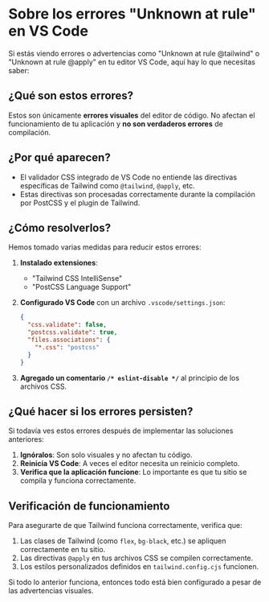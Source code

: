 # Sobre los errores "Unknown at rule" en VS Code

Si estás viendo errores o advertencias como "Unknown at rule @tailwind" o "Unknown at rule @apply" en tu editor VS Code, aquí hay lo que necesitas saber:

## ¿Qué son estos errores?

Estos son únicamente **errores visuales** del editor de código. No afectan el funcionamiento de tu aplicación y **no son verdaderos errores** de compilación.

## ¿Por qué aparecen?

- El validador CSS integrado de VS Code no entiende las directivas específicas de Tailwind como `@tailwind`, `@apply`, etc.
- Estas directivas son procesadas correctamente durante la compilación por PostCSS y el plugin de Tailwind.

## ¿Cómo resolverlos?

Hemos tomado varias medidas para reducir estos errores:

1. **Instalado extensiones**:
   - "Tailwind CSS IntelliSense"
   - "PostCSS Language Support"

2. **Configurado VS Code** con un archivo `.vscode/settings.json`:
   ```json
   {
     "css.validate": false,
     "postcss.validate": true,
     "files.associations": {
       "*.css": "postcss"
     }
   }
   ```

3. **Agregado un comentario `/* eslint-disable */`** al principio de los archivos CSS.

## ¿Qué hacer si los errores persisten?

Si todavía ves estos errores después de implementar las soluciones anteriores:

1. **Ignóralos**: Son solo visuales y no afectan tu código.
2. **Reinicia VS Code**: A veces el editor necesita un reinicio completo.
3. **Verifica que la aplicación funcione**: Lo importante es que tu sitio se compila y funciona correctamente.

## Verificación de funcionamiento

Para asegurarte de que Tailwind funciona correctamente, verifica que:

1. Las clases de Tailwind (como `flex`, `bg-black`, etc.) se apliquen correctamente en tu sitio.
2. Las directivas `@apply` en tus archivos CSS se compilen correctamente.
3. Los estilos personalizados definidos en `tailwind.config.cjs` funcionen.

Si todo lo anterior funciona, entonces todo está bien configurado a pesar de las advertencias visuales.